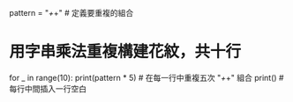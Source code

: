pattern = "*+*+"  # 定義要重複的組合

# 用字串乘法重複構建花紋，共十行
for _ in range(10):
    print(pattern * 5)  # 在每一行中重複五次 "*+*+" 組合
    print()  # 每行中間插入一行空白
    
